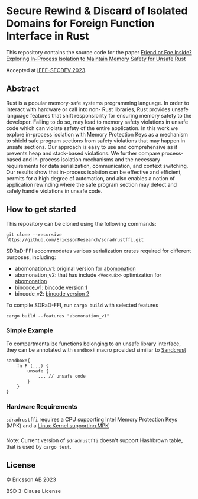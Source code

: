 # Secure Rewind & Discard of Isolated Domains for Foreign Function Interface in Rust

This repository contains the source code for the paper [Friend or Foe Inside? Exploring In-Process Isolation to Maintain Memory Safety for Unsafe Rust](https://arxiv.org/pdf/2306.08127.pdf)

Accepted at [IEEE-SECDEV 2023](https://secdev.ieee.org/2023/home). 

## Abstract

Rust is a popular memory-safe systems programming language. In order to interact with hardware or call into non- Rust libraries, Rust provides unsafe language features that shift responsibility for ensuring memory safety to the developer. Failing to do so, may lead to memory safety violations in unsafe code which can violate safety of the entire application. In this work we explore in-process isolation with Memory Protection Keys as a mechanism to shield safe program sections from safety violations that may happen in unsafe sections. Our approach is easy to use and comprehensive as it prevents heap and stack-based violations. We further compare process-based and in-process isolation mechanisms and the necessary requirements for data serialization, communication, and context switching. Our results show that in-process isolation can be effective and efficient, permits for a high degree of automation, and also enables a notion of application rewinding where the safe program section may detect and safely handle violations in unsafe code.

## How to get started

This repository can be cloned using the following commands:
```
git clone --recursive https://github.com/EricssonResearch/sdradrustffi.git
```
SDRaD-FFI accommodates various serialization crates required for different purposes, including:

- abomonation_v1: original version for [abomonation](git@github.com:TimelyDataflow/abomonation.git)
- abomonation_v2: that has include `<Vec<u8>>` optimization for [abomonation](https://github.com/secure-rewind-and-discard/abomonation.git)
- bincode_v1: [bincode version 1](https://github.com/bincode-org/bincode)
- bincode_v2: [bincode version 2](https://github.com/bincode-org/bincode)


To compile SDRaD-FFI, run `cargo build` with selected features 

```
cargo build --features "abomonation_v1"
```


### Simple Example 
To compartmentalize functions belonging to an unsafe library interface, they can be
annotated with `sandbox!` macro provided similiar to [Sandcrust](https://github.com/atopia/sandcrust)

```
sandbox!{
    fn F (...) {
        unsafe {
            ... // unsafe code
        }
    }
}
```


### Hardware Requirements
`sdradrustffi` requires a CPU supporting Intel Memory Protection Keys (MPK) and a [Linux Kernel supporting MPK](https://www.kernel.org/doc/html/next/core-api/protection-keys.html)


### 
Note: Current version of `sdradrustffi` doesn't support Hashbrown table, that is used by `cargo test`. 

## License 

© Ericsson AB 2023

BSD 3-Clause License

